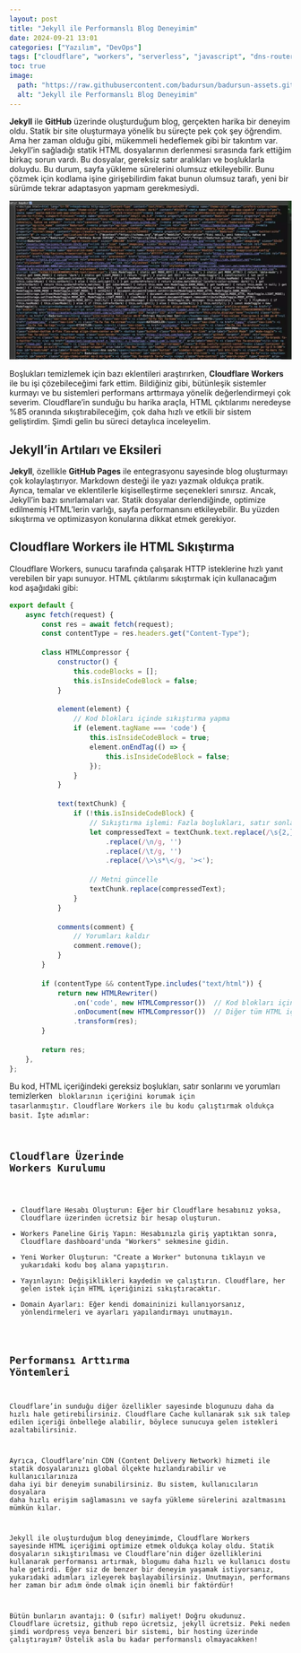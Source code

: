 ```yaml
---
layout: post
title: "Jekyll ile Performanslı Blog Deneyimim"
date: 2024-09-21 13:01
categories: ["Yazılım", "DevOps"]
tags: ["cloudflare", "workers", "serverless", "javascript", "dns-router", "edge-compute", "jekyll", "jekyll-performance"]
toc: true
image:
  path: "https://raw.githubusercontent.com/badursun/badursun-assets.github.io/refs/heads/main/img/jekyll-github-cloudflare-66eea9ab88343.webp"
  alt: "Jekyll ile Performanslı Blog Deneyimim"
---
```


**Jekyll** ile **GitHub** üzerinde oluşturduğum blog, gerçekten harika bir deneyim oldu. Statik bir site oluşturmaya yönelik bu süreçte pek çok şey öğrendim. Ama her zaman olduğu gibi, mükemmeli hedeflemek gibi bir takıntım var. Jekyll’in sağladığı statik HTML dosyalarının derlenmesi sırasında fark ettiğim birkaç sorun vardı. Bu dosyalar, gereksiz satır aralıkları ve boşluklarla doluydu. Bu durum, sayfa yükleme sürelerini olumsuz etkileyebilir. Bunu çözmek için kodlama işine girişebilirdim fakat bunun olumsuz tarafı, yeni bir sürümde tekrar adaptasyon yapmam gerekmesiydi.

![Cloudflare Workers Jekyll Content Minify](https://raw.githubusercontent.com/badursun/badursun-assets.github.io/refs/heads/main/img/compressed-jekyll-content-with-cloudflare-workers-66eea94de424e.webp)

Boşlukları temizlemek için bazı eklentileri araştırırken, **Cloudflare Workers** ile bu işi çözebileceğimi fark ettim. Bildiğiniz gibi, bütünleşik sistemler kurmayı ve bu sistemleri performans arttırmaya yönelik değerlendirmeyi çok severim. Cloudflare’in sunduğu bu harika araçla, HTML çıktılarımı neredeyse %85 oranında sıkıştırabileceğim, çok daha hızlı ve etkili bir sistem geliştirdim. Şimdi gelin bu süreci detaylıca inceleyelim.

## Jekyll’in Artıları ve Eksileri
**Jekyll**, özellikle **GitHub Pages** ile entegrasyonu sayesinde blog oluşturmayı çok kolaylaştırıyor. Markdown desteği ile yazı yazmak oldukça pratik. Ayrıca, temalar ve eklentilerle kişiselleştirme seçenekleri sınırsız. Ancak, Jekyll’in bazı sınırlamaları var. Statik dosyalar derlendiğinde, optimize edilmemiş HTML’lerin varlığı, sayfa performansını etkileyebilir. Bu yüzden sıkıştırma ve optimizasyon konularına dikkat etmek gerekiyor.

## Cloudflare Workers ile HTML Sıkıştırma
Cloudflare Workers, sunucu tarafında çalışarak HTTP isteklerine hızlı yanıt verebilen bir yapı sunuyor. HTML çıktılarımı sıkıştırmak için kullanacağım kod aşağıdaki gibi:

```javascript
export default {
    async fetch(request) {
        const res = await fetch(request);
        const contentType = res.headers.get("Content-Type");

        class HTMLCompressor {
            constructor() {
                this.codeBlocks = [];
                this.isInsideCodeBlock = false;
            }

            element(element) {
                // Kod blokları içinde sıkıştırma yapma
                if (element.tagName === 'code') {
                    this.isInsideCodeBlock = true;
                    element.onEndTag(() => {
                        this.isInsideCodeBlock = false;
                    });
                }
            }

            text(textChunk) {
                if (!this.isInsideCodeBlock) {
                    // Sıkıştırma işlemi: Fazla boşlukları, satır sonlarını kaldır
                    let compressedText = textChunk.text.replace(/\s{2,}/g, ' ')
                        .replace(/\n/g, '')
                        .replace(/\t/g, '')
                        .replace(/\>\s*\</g, '><');

                    // Metni güncelle
                    textChunk.replace(compressedText);
                }
            }

            comments(comment) {
                // Yorumları kaldır
                comment.remove();
            }
        }

        if (contentType && contentType.includes("text/html")) {
            return new HTMLRewriter()
                .on('code', new HTMLCompressor())  // Kod blokları için
                .onDocument(new HTMLCompressor())  // Diğer tüm HTML için
                .transform(res);
        }
        
        return res;
    },
};
```

Bu kod, HTML içeriğindeki gereksiz boşlukları, satır sonlarını ve yorumları temizlerken <code> bloklarının içeriğini korumak için tasarlanmıştır. Cloudflare Workers ile bu kodu çalıştırmak oldukça basit. İşte adımlar:

## Cloudflare Üzerinde Workers Kurulumu
- Cloudflare Hesabı Oluşturun: Eğer bir Cloudflare hesabınız yoksa, Cloudflare üzerinden ücretsiz bir hesap oluşturun.
- Workers Paneline Giriş Yapın: Hesabınızla giriş yaptıktan sonra, Cloudflare dashboard'unda "Workers" sekmesine gidin.
- Yeni Worker Oluşturun: "Create a Worker" butonuna tıklayın ve yukarıdaki kodu boş alana yapıştırın.
- Yayınlayın: Değişiklikleri kaydedin ve çalıştırın. Cloudflare, her gelen istek için HTML içeriğinizi sıkıştıracaktır.
- Domain Ayarları: Eğer kendi domaininizi kullanıyorsanız, yönlendirmeleri ve ayarları yapılandırmayı unutmayın.

## Performansı Arttırma Yöntemleri
Cloudflare’in sunduğu diğer özellikler sayesinde blogunuzu daha da hızlı hale getirebilirsiniz. Cloudflare Cache kullanarak sık sık talep edilen içeriği önbelleğe alabilir, böylece sunucuya gelen istekleri azaltabilirsiniz.

Ayrıca, Cloudflare’nin CDN (Content Delivery Network) hizmeti ile statik dosyalarınızı global ölçekte hızlandırabilir ve kullanıcılarınıza daha iyi bir deneyim sunabilirsiniz. Bu sistem, kullanıcıların dosyalara daha hızlı erişim sağlamasını ve sayfa yükleme sürelerini azaltmasını mümkün kılar.

Jekyll ile oluşturduğum blog deneyimimde, Cloudflare Workers sayesinde HTML içeriğimi optimize etmek oldukça kolay oldu. Statik dosyaların sıkıştırılması ve Cloudflare’nin diğer özelliklerini kullanarak performansı artırmak, blogumu daha hızlı ve kullanıcı dostu hale getirdi. Eğer siz de benzer bir deneyim yaşamak istiyorsanız, yukarıdaki adımları izleyerek başlayabilirsiniz. Unutmayın, performans her zaman bir adım önde olmak için önemli bir faktördür!

Bütün bunların avantajı: 0 (sıfır) maliyet! Doğru okudunuz. Cloudflare ücretsiz, github repo ücretsiz, jekyll ücretsiz. Peki neden şimdi wordpress veya benzeri bir sistemi, bir hosting üzerinde çalıştırayım? Üstelik asla bu kadar performanslı olmayacakken!